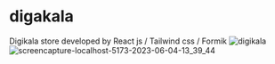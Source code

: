 # digakala
Digikala store developed by React js / Tailwind css / Formik
![digikala](https://github.com/Zarpoosh/digakala/assets/122268379/312ee21a-905d-4a6e-8a5c-bbcda00b367a)
![screencapture-localhost-5173-2023-06-04-13_39_44](https://github.com/Zarpoosh/digakala/assets/122268379/80ab7059-1465-4e7d-b3de-7d42b3c05513)
